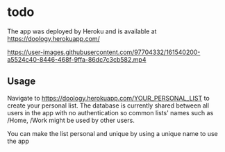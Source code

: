 # todo
The app was deployed by Heroku and is available at https://doology.herokuapp.com/


https://user-images.githubusercontent.com/97704332/161540200-a5524c40-8446-468f-9ffa-86dc7c3cb582.mp4


## Usage
Navigate to https://doology.herokuapp.com/YOUR_PERSONAL_LIST to create your personal list. The database is currently shared between all users in the app with no authentication so common lists' names such as /Home, /Work might be used by other users. 

You can make the list personal and unique by using a unique name to use the app
